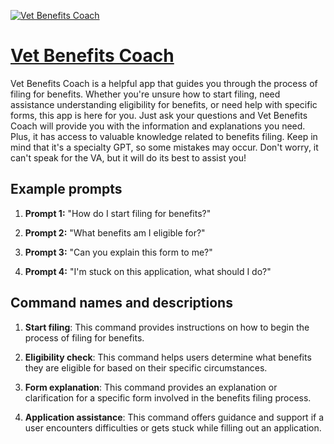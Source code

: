 [![Vet Benefits Coach](https://files.oaiusercontent.com/file-lmQUlxvFCCIXE5PJQwYF6rFx?se=2123-10-18T02%3A07%3A32Z&sp=r&sv=2021-08-06&sr=b&rscc=max-age%3D31536000%2C%20immutable&rscd=attachment%3B%20filename%3Db27e05a3-6413-41e4-8296-6c329eaa7a50.png&sig=hV7OVlS9/N5raJ%2BdMfAUS/ap%2BczYsVN3BRkPLXkZKho%3D)](https://chat.openai.com/g/g-pMFttH6En-vet-benefits-coach)

# [Vet Benefits Coach](https://chat.openai.com/g/g-pMFttH6En-vet-benefits-coach)

Vet Benefits Coach is a helpful app that guides you through the process of filing for benefits. Whether you're unsure how to start filing, need assistance understanding eligibility for benefits, or need help with specific forms, this app is here for you. Just ask your questions and Vet Benefits Coach will provide you with the information and explanations you need. Plus, it has access to valuable knowledge related to benefits filing. Keep in mind that it's a specialty GPT, so some mistakes may occur. Don't worry, it can't speak for the VA, but it will do its best to assist you!

## Example prompts

1. **Prompt 1:** "How do I start filing for benefits?"

2. **Prompt 2:** "What benefits am I eligible for?"

3. **Prompt 3:** "Can you explain this form to me?"

4. **Prompt 4:** "I'm stuck on this application, what should I do?"

## Command names and descriptions

1. **Start filing**: This command provides instructions on how to begin the process of filing for benefits.

2. **Eligibility check**: This command helps users determine what benefits they are eligible for based on their specific circumstances.

3. **Form explanation**: This command provides an explanation or clarification for a specific form involved in the benefits filing process.

4. **Application assistance**: This command offers guidance and support if a user encounters difficulties or gets stuck while filling out an application.